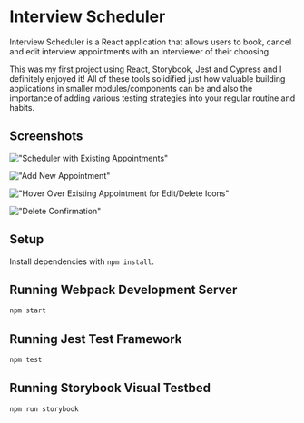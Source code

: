 # Interview Scheduler
Interview Scheduler is a React application that allows users to book, cancel and edit interview appointments with an interviewer of their choosing.

This was my first project using React, Storybook, Jest and Cypress and I definitely enjoyed it! All of these tools solidified just how valuable building applications in smaller modules/components can be and also the importance of adding various testing strategies into your regular routine and habits.

## Screenshots
!["Scheduler with Existing Appointments"](https://github.com/akbartels/scheduler/blob/master/docs/Scheduler_with_Appointments.png?raw=true)

!["Add New Appointment"](https://github.com/akbartels/scheduler/blob/master/docs/Scheduler_Add_New_Appointment.png?raw=true)

!["Hover Over Existing Appointment for Edit/Delete Icons"](https://github.com/akbartels/scheduler/blob/master/docs/Scheduler_Hover_Edit_Delete_Revealed.png?raw=true)

!["Delete Confirmation"](https://github.com/akbartels/scheduler/blob/master/docs/Scheduler_Delete_Confirmation.png?raw=true)

## Setup

Install dependencies with `npm install`.

## Running Webpack Development Server

```sh
npm start
```

## Running Jest Test Framework

```sh
npm test
```

## Running Storybook Visual Testbed

```sh
npm run storybook
```
